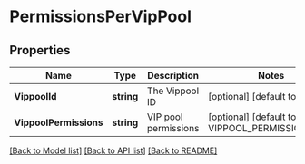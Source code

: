 # PermissionsPerVipPool

## Properties
Name | Type | Description | Notes
------------ | ------------- | ------------- | -------------
**VippoolId** | **string** | The Vippool ID | [optional] [default to null]
**VippoolPermissions** | **string** | VIP pool permissions  | [optional] [default to VIPPOOL_PERMISSIONS.RW]

[[Back to Model list]](../README.md#documentation-for-models) [[Back to API list]](../README.md#documentation-for-api-endpoints) [[Back to README]](../README.md)

